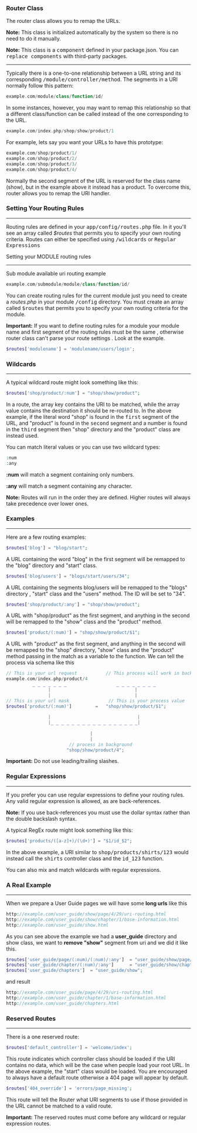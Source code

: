 ### Router Class

The router class allows you to remap the URLs. 

**Note:** This class is initialized automatically by the system so there is no need to do it manually.

**Note:** This class is a <kbd>component</kbd> defined in your package.json. You can <kbd>replace components</kbd> with third-party packages.

------

Typically there is a one-to-one relationship between a URL string and its corresponding <kbd>/module/controller/method</kbd>. The segments in a URI normally follow this pattern:

```php
example.com/module/class/function/id/
```

In some instances, however, you may want to remap this relationship so that a different class/function can be called instead of the one corresponding to the URL.

```php
example.com/index.php/shop/show/product/1
```

For example, lets say you want your URLs to have this prototype:

```php
example.com/shop/product/1/
example.com/shop/product/2/
example.com/shop/product/3/
example.com/shop/product/4/
```

Normally the second segment of the URL is reserved for the class name (show), but in the example above it instead has a product. To overcome this, router allows you to remap the URI handler.

### Setting Your Routing Rules

------

Routing rules are defined in your <kbd>app/config/routes.php</kbd> file. In it you'll see an array called <var>$routes</var> that permits you to specify your own routing criteria. Routes can either be specified using <kbd>/wildcards</kbd> or <kbd>Regular Expressions</kbd>

Setting your MODULE routing rules

------

Sub module available uri routing example

```php
example.com/submodule/module/class/function/id/
```

You can create routing rules for the current module just you need to create a <var>routes.php</var> in your module <kbd>/config</kbd> directory. You must create an array called <kbd>$routes</kbd> that permits you to specify your own routing criteria for the module.

**Important:** If you want to define routing rules for a module your module name and first segment of the routing rules must be the same , otherwise router class can't parse your route settings . Look at the example.

```php
$routes['modulename'] = 'modulename/users/login';   
```

### Wildcards

-------

A typical wildcard route might look something like this:

```php
$routes['shop/product/:num'] = "shop/show/product";
```

In a route, the array key contains the URI to be matched, while the array value contains the destination it should be re-routed to. In the above example, if the literal word "shop" is found in the <kbd>first</kbd> segment of the URL, and "product" is found in the <kbd>second</kbd> segment and a number is found in the <kbd>third</kbd> segment then "shop" directory and the "product" class are instead used.

You can match literal values or you can use two wildcard types:

```php
:num
:any
```
<b>:num</b> will match a segment containing only numbers.

<b>:any</b> will match a segment containing any character.

**Note:** Routes will run in the order they are defined. Higher routes will always take precedence over lower ones.

### Examples

------

Here are a few routing examples:

```php
$routes['blog'] = "blog/start";
```

A URL containing the word "blog" in the first segment will be remapped to the "blog" directory and "start" class.

```php
$routes['blog/users'] = "blogs/start/users/34";
```

A URL containing the segments blog/users will be remapped to the "blogs" directory , "start" class and the "users" method. The ID will be set to "34".

```php
$routes['shop/product/:any'] = "shop/show/product";
```
A URL with "shop/product" as the first segment, and anything in the second will be remapped to the "show" class and the "product" method.

```php
$routes['product/(:num)'] = "shop/show/product/$1";
```

A URL with "product" as the first segment, and anything in the second will be remapped to the "shop" directory, "show" class and the "product" method passing in the match as a variable to the function.
We can tell the process via schema like this 

```php
// This is your url request           // This process will work in background
example.com/index.php/product/4
          _ _ _ _ _ _ _                   _ _ _ _ _ _ _ _
                |                                |
                |                                |
// This is your url mask               // This is your process value
$routes['product/(:num)']         =   "shop/show/product/$1";
     
                |                                 |
                |_ _ _ _ _ _ _ _ _ _ _ _ _ _ _ _ _|
                
                                |
                                |
                        // process in background 
                       "shop/show/product/4";      
```

**Important:** Do not use leading/trailing slashes.

### Regular Expressions

------

If you prefer you can use regular expressions to define your routing rules. Any valid regular expression is allowed, as are back-references.

**Note:** If you use back-references you must use the dollar syntax rather than the double backslash syntax.

A typical RegEx route might look something like this:

```php
$routes['products/([a-z]+)/(\d+)'] = "$1/id_$2";
```

In the above example, a URI similar to <kbd>shop/products/shirts/123</kbd> would instead call the <kbd>shirts</kbd> controller class and the <kbd>id_123</kbd> function.

You can also mix and match wildcards with regular expressions.

### A Real Example

------

When we prepare a User Guide pages we will have some <b>long urls</b> like this 

```php
http://example.com/user_guide/show/page/4/29/uri-routing.html
http://example.com/user_guide/show/chapter/1/base-information.html
http://example.com/user_guide/show.html
```

As you can see above the example we had a <b>user_guide</b> directory and show class, we want to <b>remove "show"</b> segment from uri and we did it like this.

```php
$routes['user_guide/page/(:num)/(:num)/:any']  = "user_guide/show/page/$1/$2";
$routes['user_guide/chapter/(:num)/:any']      = "user_guide/show/chapter/$1";
$routes['user_guide/chapters']  = "user_guide/show";
```

and result 

```php
http://example.com/user_guide/page/4/29/uri-routing.html
http://example.com/user_guide/chapter/1/base-information.html
http://example.com/user_guide/chapters.html
```

### Reserved Routes

------

There is a one reserved route:

```php
$routes['default_controller'] = 'welcome/index';
```

This route indicates which controller class should be loaded if the URI contains no data, which will be the case when people load your root URL. In the above example, the "start" class would be loaded. You are encouraged to always have a default route otherwise a 404 page will appear by default.

```php
$routes['404_override'] = 'errors/page_missing';
```
This route will tell the Router what URI segments to use if those provided in the URL cannot be matched to a valid route.

**Important:** The reserved routes must come before any wildcard or regular expression routes.